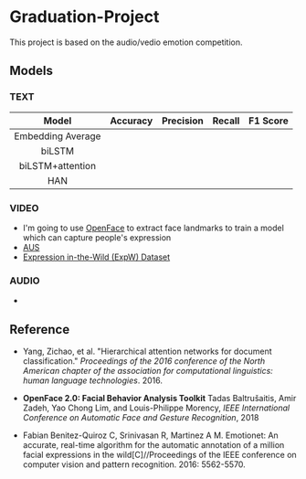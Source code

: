 # Graduation-Project

This project is based on the audio/vedio emotion competition.

## Models

### TEXT

|       Model       | Accuracy | Precision | Recall | F1 Score |
| :---------------: | :------: | :-------: | :----: | :------: |
| Embedding Average |          |           |        |          |
|      biLSTM       |          |           |        |          |
| biLSTM+attention  |          |           |        |          |
|        HAN        |          |           |        |          |

### VIDEO

- I'm going to use [OpenFace](https://github.com/TadasBaltrusaitis/OpenFace) to extract face landmarks to train a model which can capture people's expression
- [AUS](https://www.cs.cmu.edu/~face/facs.htm)
- [Expression in-the-Wild (ExpW) Dataset](http://mmlab.ie.cuhk.edu.hk/projects/socialrelation/index.html)

### AUDIO

- 

## Reference

* Yang, Zichao, et al. "Hierarchical attention networks for document classification." *Proceedings of the 2016 conference of the North American chapter of the association for computational linguistics: human language technologies*. 2016.

* **OpenFace 2.0: Facial Behavior Analysis Toolkit** Tadas Baltrušaitis, Amir Zadeh, Yao Chong Lim, and Louis-Philippe Morency, *IEEE International Conference on Automatic Face and Gesture Recognition*, 2018

* Fabian Benitez-Quiroz C, Srinivasan R, Martinez A M. Emotionet: An accurate, real-time algorithm for the automatic annotation of a million facial expressions in the wild[C]//Proceedings of the IEEE conference on computer vision and pattern recognition. 2016: 5562-5570.



